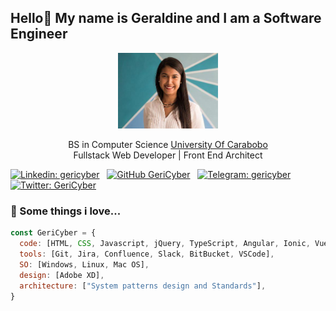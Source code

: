 <h2> Hello👋 My name is Geraldine and I am a Software Engineer </h2>

<p align="center">
    <img
        src="./photo.jpg"
        width="160">
</p>

<p align="center">
    BS in Computer Science <a target="_blank" href="http://www.uc.edu.ve/">University Of Carabobo</a>
    </br>Fullstack Web Developer | Front End Architect
</p>


<p align="center">

[![Linkedin: gericyber](https://img.shields.io/badge/-gericyber-blue?style=flat-square&logo=Linkedin&logoColor=white&link=https://www.linkedin.com/in/gericyber/)](https://www.linkedin.com/in/gericyber/) &nbsp;
[![GitHub GeriCyber](https://img.shields.io/github/followers/GeriCyber?label=follow&style=social)](https://github.com/GeriCyber) &nbsp;
[![Telegram: gericyber](https://img.shields.io/badge/-gericyber-blue?style=flat-square&logo=Telegram&logoColor=white&link=https://t.me/gericyber)](https://t.me/gericyber) &nbsp;
[![Twitter: GeriCyber](https://img.shields.io/badge/-GeriCyber-blue?style=flat-square&logo=Twitter&logoColor=white&link=https://twitter.com/GeriCyber)](https://twitter.com/GeriCyber)
</p>

### 💚 Some things i love...  

```javascript
const GeriCyber = {
  code: [HTML, CSS, Javascript, jQuery, TypeScript, Angular, Ionic, Vue.js, Firebase, Node.js, PHP, Laravel, MySQL, C, C++],
  tools: [Git, Jira, Confluence, Slack, BitBucket, VSCode],
  SO: [Windows, Linux, Mac OS],
  design: [Adobe XD],
  architecture: ["System patterns design and Standards"],
}
```
